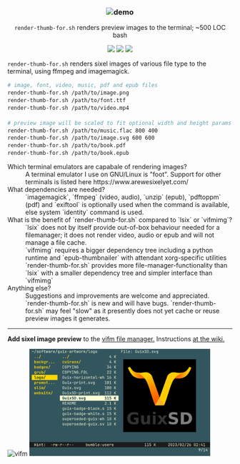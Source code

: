<h3 align="center"><img src="./test/render-for.demo.gif" alt="demo" height="400px"></h3>
<p align="center"><code>render-thumb-for.sh</code> renders preview images to the terminal; ~500 LOC bash</p>
<p align="center">
<a href="https://github.com/iambumblehead/render-thumb-for.sh/workflows"><img src="https://github.com/iambumblehead/render-thumb-for.sh/workflows/shellcheck/badge.svg"></a>
<a href="./LICENSE.md"><img src="https://img.shields.io/badge/license-ISC-blue.svg"></a>
<a href="https://github.com/iambumblehead/render-thumb-for.sh/releases"><img src="https://img.shields.io/github/release/iambumblehead/render-thumb-for.sh.svg"></a>
</p>

`render-thumb-for.sh` renders sixel images of various file type to the terminal, using ffmpeg and imagemagick.
```bash
# image, font, video, music, pdf and epub files
render-thumb-for.sh /path/to/image.png
render-thumb-for.sh /path/to/font.ttf
render-thumb-for.sh /path/to/video.mp4

# preview image will be scaled to fit optional width and height params
render-thumb-for.sh /path/to/music.flac 800 400
render-thumb-for.sh /path/to/image.svg 600 600
render-thumb-for.sh /path/to/book.pdf
render-thumb-for.sh /path/to/book.epub
```

<dl>
  <dt>Which terminal emulators are capabale of rendering images?</dt>
  <dd>A terminal emulator I use on GNU/Linux is "foot". Support for other terminals is listed here https://www.arewesixelyet.com/</dd>
  <dt>What dependencies are needed?</dt>
  <dd>`imagemagick`, `ffmpeg` (video, audio), `unzip` (epub), `pdftoppm` (pdf) and `exiftool` is optionally used when the command is available, else system `identity` command is used.</dd>
  <dt>What is the benefit of `render-thumb-for.sh` compared to `lsix` or `vifmimg`?</dt>
  <dd>`lsix` does not by itself provide out-of-box behaviour needed for a filemanager; it does not render video, audio or epub and will not manage a file cache.</dd>
  <dd>`vifmimg` requires a bigger dependency tree including a python runtime and `epub-thumbnailer` with attendant xorg-specific utilities</dd>
  <dd>`render-thumb-for.sh` provides more file-manager-functionality than `lsix` with a smaller dependency tree and simpler interface than `vifmimg`</dd>
  <dt>Anything else?</dt>
  <dd>Suggestions and improvements are welcome and appreciated. `render-thumb-for.sh` is new and will have bugs. `render-thumb-for.sh` may feel "slow" as it presently does not yet cache or reuse preview images it generates.</dd>
</dl>


----------------------------------------------

**Add sixel image preview** to the [vifm file manager.][3] Instructions [at the wiki.][3]

<div align="left">
<img src="./test/render-for-vifm.gif" alt="vifm" height="240px"> <img src="./test/render-for-miller.png" alt="vifm" height="240px">
</div>



[0]: https://img.shields.io/badge/license-ISC-blue.svg
[1]: ./LICENSE
[2]: https://github.com/vifm/vifm
[3]: https://github.com/iambumblehead/render-thumb-for.sh/wiki
